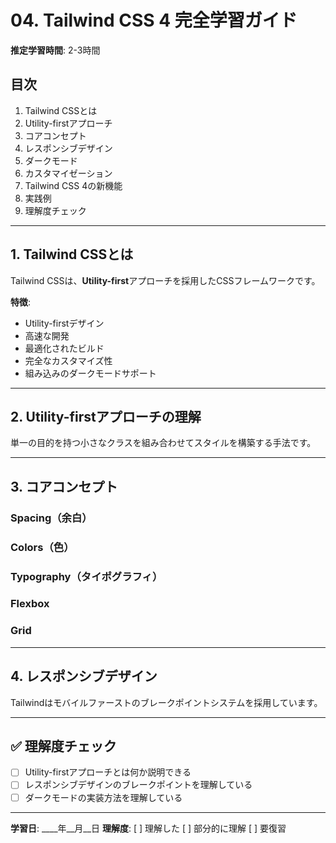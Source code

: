 # 04. Tailwind CSS 4 完全学習ガイド

**推定学習時間**: 2-3時間

## 目次

1. Tailwind CSSとは
2. Utility-firstアプローチ
3. コアコンセプト
4. レスポンシブデザイン
5. ダークモード
6. カスタマイゼーション
7. Tailwind CSS 4の新機能
8. 実践例
9. 理解度チェック

---

## 1. Tailwind CSSとは

Tailwind CSSは、**Utility-first**アプローチを採用したCSSフレームワークです。

**特徴**:
- Utility-firstデザイン
- 高速な開発
- 最適化されたビルド
- 完全なカスタマイズ性
- 組み込みのダークモードサポート

---

## 2. Utility-firstアプローチの理解

単一の目的を持つ小さなクラスを組み合わせてスタイルを構築する手法です。

---

## 3. コアコンセプト

### Spacing（余白）
### Colors（色）
### Typography（タイポグラフィ）
### Flexbox
### Grid

---

## 4. レスポンシブデザイン

Tailwindはモバイルファーストのブレークポイントシステムを採用しています。

---

## ✅ 理解度チェック

- [ ] Utility-firstアプローチとは何か説明できる
- [ ] レスポンシブデザインのブレークポイントを理解している
- [ ] ダークモードの実装方法を理解している

---

**学習日**: ____年__月__日
**理解度**: [ ] 理解した  [ ] 部分的に理解  [ ] 要復習
